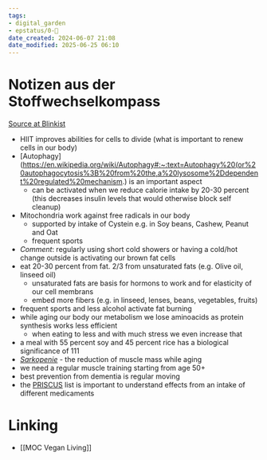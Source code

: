 ```yaml
---
tags: 
- digital_garden
- epstatus/0-🌰
date_created: 2024-06-07 21:08
date_modified: 2025-06-25 06:10
---
```

# Notizen aus der Stoffwechselkompass

[Source at Blinkist](https://www.blinkist.com/de/nc/reader/der-stoffwechsel-kompass-de)

+ HIIT improves abilities for cells to divide (what is important to renew cells in our body)
+ [Autophagy](https://en.wikipedia.org/wiki/Autophagy#:~:text=Autophagy%20(or%20autophagocytosis%3B%20from%20the,a%20lysosome%2Ddependent%20regulated%20mechanism.) is an important aspect 
	+ can be activated when we reduce calorie intake by 20-30 percent (this decreases insulin levels that would otherwise block self cleanup)
+ Mitochondria work against free radicals in our body
	+ supported by intake of Cystein e.g. in Soy beans, Cashew, Peanut and Oat
	+ frequent sports
+ *Comment*: regularly using short cold showers or having a cold/hot change outside is activating our brown fat cells
+ eat 20-30 percent from fat. 2/3 from unsaturated fats (e.g. Olive oil, linseed oil)
	+ unsaturated fats are basis for hormons to work and for elasticity of our cell membrans
	+ embed more fibers (e.g. in linseed, lenses, beans, vegetables, fruits)
+ frequent sports and less alcohol activate fat burning
+ while aging our body our metabolism we lose aminoacids as protein synthesis works less efficient
	+ when eating to less and with much stress we even increase that
+ a meal with 55 percent soy and 45 percent rice has a biological significance of 111 
+ [_Sarkopenie_](https://de.wikipedia.org/wiki/Sarkopenie) - the reduction of muscle mass while aging
+ we need a regular muscle training starting from age 50+
+ best prevention from dementia is regular moving
+ the [PRISCUS](https://www.priscus2-0.de/) list is important to understand effects from an intake of different medicaments

# Linking

+ [[MOC Vegan Living]]

